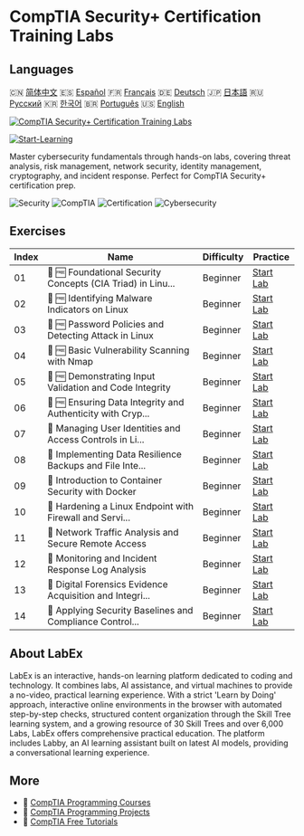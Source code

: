 # CompTIA Security+ Certification Training Labs

## Languages

🇨🇳 [简体中文](README_zh.md) 🇪🇸 [Español](README_es.md) 🇫🇷 [Français](README_fr.md) 🇩🇪 [Deutsch](README_de.md) 🇯🇵 [日本語](README_ja.md) 🇷🇺 [Русский](README_ru.md) 🇰🇷 [한국어](README_ko.md) 🇧🇷 [Português](README_pt.md) 🇺🇸 [English](README.md) 

[![CompTIA Security+ Certification Training Labs](https://cover-creator.labex.io/comptia-security-plus-training-labs.png)](https://labex.io/courses/comptia-security-plus-training-labs)

[![Start-Learning](https://img.shields.io/badge/Start-Learning-whitesmoke?style=for-the-badge)](https://labex.io/courses/comptia-security-plus-training-labs)

Master cybersecurity fundamentals through hands-on labs, covering threat analysis, risk management, network security, identity management, cryptography, and incident response. Perfect for CompTIA Security+ certification prep.

![Security](https://img.shields.io/badge/Security-whitesmoke?style=for-the-badge&logo=security)
![CompTIA](https://img.shields.io/badge/CompTIA-whitesmoke?style=for-the-badge&logo=comptia)
![Certification](https://img.shields.io/badge/Certification-whitesmoke?style=for-the-badge&logo=certification)
![Cybersecurity](https://img.shields.io/badge/Cybersecurity-whitesmoke?style=for-the-badge&logo=cybersecurity)


## Exercises

|   Index | Name                                                        | Difficulty   | Practice                                                                                                                                          |
|---------|-------------------------------------------------------------|--------------|---------------------------------------------------------------------------------------------------------------------------------------------------|
|      01 | 📖 🆓 Foundational Security Concepts (CIA Triad) in Linu... | Beginner     | <a target='_blank' href='https://labex.io/tutorials/comptia-foundational-security-concepts-cia-triad-in-linux-592882'>Start Lab</a>               |
|      02 | 📖 🆓 Identifying Malware Indicators on Linux               | Beginner     | <a target='_blank' href='https://labex.io/tutorials/comptia-identifying-malware-indicators-on-linux-592887'>Start Lab</a>                         |
|      03 | 📖 🆓 Password Policies and Detecting Attack in Linux       | Beginner     | <a target='_blank' href='https://labex.io/tutorials/comptia-password-policies-and-detecting-attack-in-linux-592888'>Start Lab</a>                 |
|      04 | 📖 🆓 Basic Vulnerability Scanning with Nmap                | Beginner     | <a target='_blank' href='https://labex.io/tutorials/comptia-basic-vulnerability-scanning-with-nmap-594554'>Start Lab</a>                          |
|      05 | 📖 🆓 Demonstrating Input Validation and Code Integrity     | Beginner     | <a target='_blank' href='https://labex.io/tutorials/comptia-demonstrating-input-validation-and-code-integrity-594556'>Start Lab</a>               |
|      06 | 📖 🆓 Ensuring Data Integrity and Authenticity with Cryp... | Beginner     | <a target='_blank' href='https://labex.io/tutorials/comptia-ensuring-data-integrity-and-authenticity-with-cryptography-594576'>Start Lab</a>      |
|      07 | 📖  Managing User Identities and Access Controls in Li...   | Beginner     | <a target='_blank' href='https://labex.io/tutorials/comptia-managing-user-identities-and-access-controls-in-linux-594585'>Start Lab</a>           |
|      08 | 📖  Implementing Data Resilience Backups and File Inte...   | Beginner     | <a target='_blank' href='https://labex.io/tutorials/comptia-implementing-data-resilience-backups-and-file-integrity-594583'>Start Lab</a>         |
|      09 | 📖  Introduction to Container Security with Docker          | Beginner     | <a target='_blank' href='https://labex.io/tutorials/comptia-introduction-to-container-security-with-docker-594584'>Start Lab</a>                  |
|      10 | 📖  Hardening a Linux Endpoint with Firewall and Servi...   | Beginner     | <a target='_blank' href='https://labex.io/tutorials/comptia-hardening-a-linux-endpoint-with-firewall-and-service-management-594582'>Start Lab</a> |
|      11 | 📖  Network Traffic Analysis and Secure Remote Access       | Beginner     | <a target='_blank' href='https://labex.io/tutorials/comptia-network-traffic-analysis-and-secure-remote-access-594587'>Start Lab</a>               |
|      12 | 📖  Monitoring and Incident Response Log Analysis           | Beginner     | <a target='_blank' href='https://labex.io/tutorials/comptia-monitoring-and-incident-response-log-analysis-594586'>Start Lab</a>                   |
|      13 | 📖  Digital Forensics Evidence Acquisition and Integri...   | Beginner     | <a target='_blank' href='https://labex.io/tutorials/comptia-digital-forensics-evidence-acquisition-and-integrity-594581'>Start Lab</a>            |
|      14 | 📖  Applying Security Baselines and Compliance Control...   | Beginner     | <a target='_blank' href='https://labex.io/tutorials/comptia-applying-security-baselines-and-compliance-controls-594580'>Start Lab</a>             |

## About LabEx

LabEx is an interactive, hands-on learning platform dedicated to coding and technology. It combines labs, AI assistance, and virtual machines to provide a no-video, practical learning experience. With a strict 'Learn by Doing' approach, interactive online environments in the browser with automated step-by-step checks, structured content organization through the Skill Tree learning system, and a growing resource of 30 Skill Trees and over 6,000 Labs, LabEx offers comprehensive practical education. The platform includes Labby, an AI learning assistant built on latest AI models, providing a conversational learning experience.

## More

- 🔗 [CompTIA Programming Courses](https://github.com/labex-labs/awesome-programming-courses)
- 🔗 [CompTIA Programming Projects](https://github.com/labex-labs/awesome-programming-projects)
- 🔗 [CompTIA Free Tutorials](https://github.com/labex-labs/comptia-free-tutorials)

